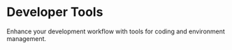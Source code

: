 # Developer Tools

Enhance your development workflow with tools for coding and environment management.

